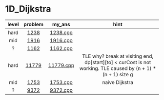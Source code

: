 # 1D_Dijkstra
| level | problem | my_ans | hint |
| :--: | :--: | :--: | :--: |
| hard | [1238](https://www.acmicpc.net/problem/1238) | [1238.cpp](./1238/1238.cpp) |  |
| mid | [1916](https://www.acmicpc.net/problem/1916) | [1916.cpp](./1916/1916.cpp) |  |
| ? | [1162](https://www.acmicpc.net/problem/1162) | [1162.cpp](./1162/1162.cpp) |  |
| hard | [11779](https://www.acmicpc.net/problem/11779) | [11779.cpp](./11779/11779.cpp) | TLE why? break at visiting end, dp[start][to] < curCost is not working. TLE caused by (n + 1) * (n + 1) size g |
| mid | [1753](https://www.acmicpc.net/problem/1753) | [1753.cpp](./1753/1753.cpp) | naive Dijkstra |
| ? | [9372](https://www.acmicpc.net/problem/9372) | [9372.cpp](./9372/9372.cpp) |  |
